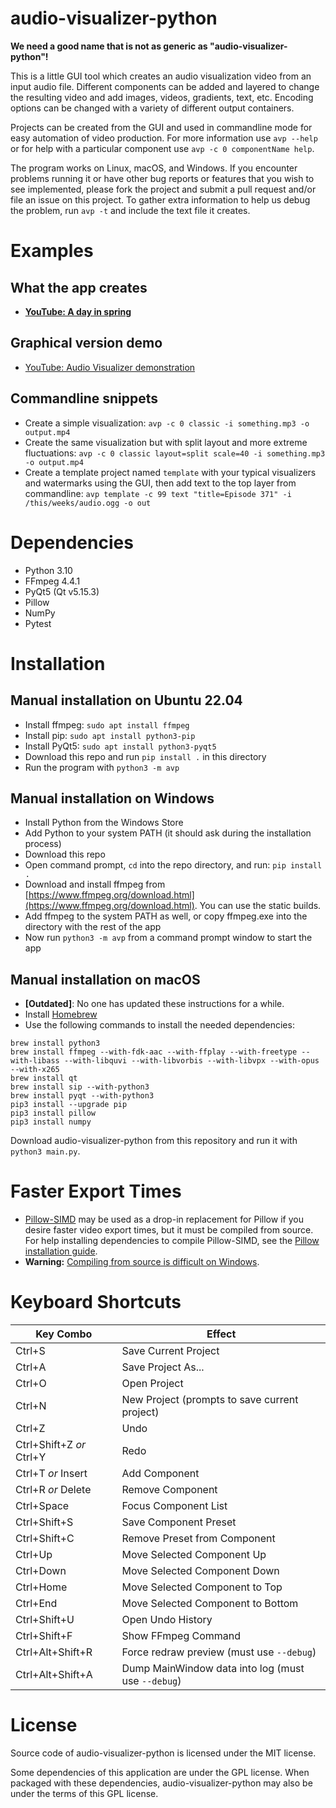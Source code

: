 # audio-visualizer-python
**We need a good name that is not as generic as "audio-visualizer-python"!**

This is a little GUI tool which creates an audio visualization video from an input audio file. Different components can be added and layered to change the resulting video and add images, videos, gradients, text, etc. Encoding options can be changed with a variety of different output containers.

Projects can be created from the GUI and used in commandline mode for easy automation of video production. For more information use `avp --help` or for help with a particular component use `avp -c 0 componentName help`.

The program works on Linux, macOS, and Windows. If you encounter problems running it or have other bug reports or features that you wish to see implemented, please fork the project and submit a pull request and/or file an issue on this project. To gather extra information to help us debug the problem, run `avp -t` and include the text file it creates.


# Examples
## What the app creates
* **[YouTube: A day in spring](https://www.youtube.com/watch?v=-M3jR1NuJHM)**

## Graphical version demo
* [YouTube: Audio Visualizer demonstration](https://www.youtube.com/watch?v=EVt2ckQs1Yg)

## Commandline snippets
* Create a simple visualization: `avp -c 0 classic -i something.mp3 -o output.mp4`
* Create the same visualization but with split layout and more extreme fluctuations: `avp -c 0 classic layout=split scale=40 -i something.mp3 -o output.mp4`
* Create a template project named `template` with your typical visualizers and watermarks using the GUI, then add text to the top layer from commandline: `avp template -c 99 text "title=Episode 371" -i /this/weeks/audio.ogg -o out`


# Dependencies
* Python 3.10
* FFmpeg 4.4.1
* PyQt5 (Qt v5.15.3)
* Pillow
* NumPy
* Pytest


# Installation
## Manual installation on Ubuntu 22.04
* Install ffmpeg: `sudo apt install ffmpeg`
* Install pip: `sudo apt install python3-pip`
* Install PyQt5: `sudo apt install python3-pyqt5`
* Download this repo and run `pip install .` in this directory
* Run the program with `python3 -m avp`


## Manual installation on Windows
* Install Python from the Windows Store
* Add Python to your system PATH (it should ask during the installation process)
* Download this repo
* Open command prompt, `cd` into the repo directory, and run: `pip install .`
* Download and install ffmpeg from [https://www.ffmpeg.org/download.html](https://www.ffmpeg.org/download.html). You can use the static builds.
* Add ffmpeg to the system PATH as well, or copy ffmpeg.exe into the directory with the rest of the app
* Now run `python3 -m avp` from a command prompt window to start the app


## Manual installation on macOS
* **[Outdated]**: No one has updated these instructions for a while.
* Install [Homebrew](http://brew.sh/)
* Use the following commands to install the needed dependencies:
```
brew install python3
brew install ffmpeg --with-fdk-aac --with-ffplay --with-freetype --with-libass --with-libquvi --with-libvorbis --with-libvpx --with-opus --with-x265
brew install qt
brew install sip --with-python3
brew install pyqt --with-python3
pip3 install --upgrade pip
pip3 install pillow
pip3 install numpy
```
Download audio-visualizer-python from this repository and run it with `python3 main.py`.


# Faster Export Times
* [Pillow-SIMD](https://github.com/uploadcare/pillow-simd) may be used as a drop-in replacement for Pillow if you desire faster video export times, but it must be compiled from source. For help installing dependencies to compile Pillow-SIMD, see the [Pillow installation guide](http://pillow.readthedocs.io/en/3.1.x/installation.html).
* **Warning:** [Compiling from source is difficult on Windows](http://pillow.readthedocs.io/en/3.1.x/installation.html#building-on-windows).


# Keyboard Shortcuts
| Key Combo                 | Effect                                             |
| ------------------------- | -------------------------------------------------- |
| Ctrl+S                    | Save Current Project                               |
| Ctrl+A                    | Save Project As...                                 |
| Ctrl+O                    | Open Project                                       |
| Ctrl+N                    | New Project (prompts to save current project)      |
| Ctrl+Z                    | Undo                                               |
| Ctrl+Shift+Z _or_ Ctrl+Y  | Redo                                               |
| Ctrl+T _or_ Insert        | Add Component                                      |
| Ctrl+R _or_ Delete        | Remove Component                                   |
| Ctrl+Space                | Focus Component List                               |
| Ctrl+Shift+S              | Save Component Preset                              |
| Ctrl+Shift+C              | Remove Preset from Component                       |
| Ctrl+Up                   | Move Selected Component Up                         |
| Ctrl+Down                 | Move Selected Component Down                       |
| Ctrl+Home                 | Move Selected Component to Top                     |
| Ctrl+End                  | Move Selected Component to Bottom                  |
| Ctrl+Shift+U              | Open Undo History                                  |
| Ctrl+Shift+F              | Show FFmpeg Command                                |
| Ctrl+Alt+Shift+R          | Force redraw preview (must use `--debug`)          |
| Ctrl+Alt+Shift+A          | Dump MainWindow data into log (must use `--debug`) |


# License
Source code of audio-visualizer-python is licensed under the MIT license.

Some dependencies of this application are under the GPL license. When packaged with these dependencies, audio-visualizer-python may also be under the terms of this GPL license.